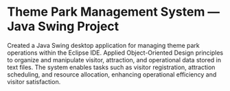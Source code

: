 # Theme Park Management System — Java Swing Project

Created a Java Swing desktop application for managing theme park operations within the Eclipse IDE. Applied Object-Oriented Design principles to organize and manipulate visitor, attraction, and operational data stored in text files. The system enables tasks such as visitor registration, attraction scheduling, and resource allocation, enhancing operational efficiency and visitor satisfaction.
